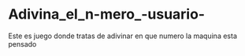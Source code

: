 # Adivina_el_n-mero_-usuario-
Este es juego donde tratas de adivinar en que numero la maquina esta pensado
